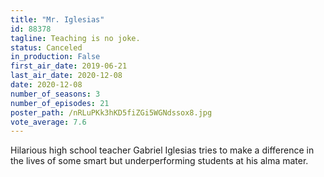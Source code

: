 ```yaml
---
title: "Mr. Iglesias"
id: 88378
tagline: Teaching is no joke.
status: Canceled
in_production: False
first_air_date: 2019-06-21
last_air_date: 2020-12-08
date: 2020-12-08
number_of_seasons: 3
number_of_episodes: 21
poster_path: /nRLuPKk3hKD5fiZGi5WGNdssox8.jpg
vote_average: 7.6
---
```


Hilarious high school teacher Gabriel Iglesias tries to make a difference in the lives of some smart but underperforming students at his alma mater.
